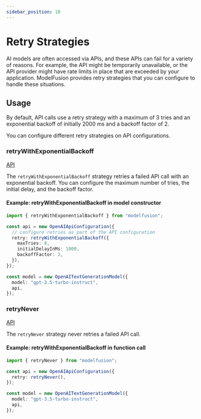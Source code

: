 ```yaml
---
sidebar_position: 10
---
```


# Retry Strategies

AI models are often accessed via APIs, and these APIs can fail for a variety of reasons. For example, the API might be temporarily unavailable, or the API provider might have rate limits in place that are exceeded by your application. ModelFusion provides retry strategies that you can configure to handle these situations.

## Usage

By default, API calls use a retry strategy with a maximum of 3 tries and an exponential backoff of initially 2000 ms and a backoff factor of 2.

You can configure different retry strategies on API configurations.

### retryWithExponentialBackoff

[API](/api/modules/#retrywithexponentialbackoff)

The `retryWithExponentialBackoff` strategy retries a failed API call with an exponential backoff. You can configure the maximum number of tries, the initial delay, and the backoff factor.

#### Example: retryWithExponentialBackoff in model constructor

```ts
import { retryWithExponentialBackoff } from "modelfusion";

const api = new OpenAIApiConfiguration({
  // configure retries as part of the API configuration
  retry: retryWithExponentialBackoff({
    maxTries: 8,
    initialDelayInMs: 1000,
    backoffFactor: 2,
  }),
});

const model = new OpenAITextGenerationModel({
  model: "gpt-3.5-turbo-instruct",
  api,
});
```

### retryNever

[API](/api/modules/#retrynever)

The `retryNever` strategy never retries a failed API call.

#### Example: retryWithExponentialBackoff in function call

```ts
import { retryNever } from "modelfusion";

const api = new OpenAIApiConfiguration({
  retry: retryNever(),
});

const model = new OpenAITextGenerationModel({
  model: "gpt-3.5-turbo-instruct",
  api,
});
```
